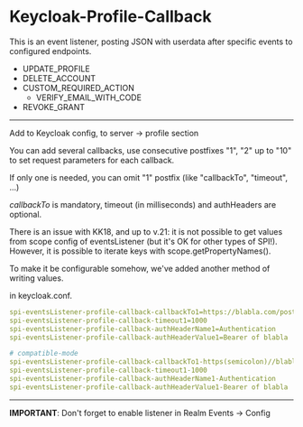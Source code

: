 # Keycloak-Profile-Callback

This is an event listener, posting JSON with userdata after specific events to configured endpoints. 
- UPDATE_PROFILE
- DELETE_ACCOUNT
- CUSTOM_REQUIRED_ACTION
  - VERIFY_EMAIL_WITH_CODE
- REVOKE_GRANT

----

Add to Keycloak config, to server -> profile section 

You can add several callbacks, use consecutive postfixes "1", "2" up to "10" to set request parameters for each callback.

If only one is needed, you can omit "1" postfix (like "callbackTo", "timeout", ...)

*callbackTo* is mandatory, timeout (in milliseconds) and authHeaders are optional.

There is an issue with KK18, and up to v.21: it is not possible to get values from scope config of eventsListener 
(but it's OK for other types of SPI!). However, it is possible to iterate keys with scope.getPropertyNames().

To make it be configurable somehow, we've added another method of writing values. 

in keycloak.conf.
```yaml
spi-eventsListener-profile-callback-callbackTo1=https://blabla.com/post
spi-eventsListener-profile-callback-timeout1=1000
spi-eventsListener-profile-callback-authHeaderName1=Authentication
spi-eventsListener-profile-callback-authHeaderValue1=Bearer of blabla

# compatible-mode
spi-eventsListener-profile-callback-callbackTo1-https(semicolon)//blabla.com/post
spi-eventsListener-profile-callback-timeout1-1000
spi-eventsListener-profile-callback-authHeaderName1-Authentication
spi-eventsListener-profile-callback-authHeaderValue1-Bearer of blabla
```
----

**IMPORTANT**: Don't forget to enable listener in Realm Events -> Config
